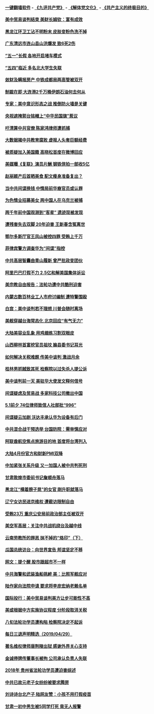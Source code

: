 #### [一键翻墙软件](https://github.com/gfw-breaker/nogfw/blob/master/README.md?t=05011237) -  [《九评共产党》](https://github.com/gfw-breaker/9ping.md?t=05011237) - [《解体党文化》](https://github.com/gfw-breaker/jtdwh.md?t=05011237) - [《共产主义的终极目的》](https://github.com/gfw-breaker/gczydzjmd.md?t=05011237)


#### [美中贸易谈判结束 美财长姆钦：富有成效](../pages/nsc413/n11226466.md?t=05011237) 

#### [黑龙江环卫工沾不明粉末 皮肤变粉色洗不掉](../pages/nsc413/n11226298.md?t=05011237) 

#### [广东清远市连山县山洪爆发 致6死2伤](../pages/nsc413/n11226164.md?t=05011237) 

#### [“五一”长假 各地开启堵车模式](../pages/nsc413/n11225662.md?t=05011237) 

#### [“五四”临近 多名北大学生失联](../pages/nsc413/n11226036.md?t=05011237) 

#### [敛财及瞒报房产 中铁成都局两高管被双开](../pages/nsc413/n11225747.md?t=05011237) 

#### [制裁在即 大连港2千万桶伊朗石油何去何从](../pages/nsc413/n11225276.md?t=05011237) 

#### [专家：美中意识形态之战 推倒防火墙是关键](../pages/nsc413/n11225298.md?t=05011237) 

#### [央视遮掩郭台铭帽上“中华民国旗”惹议](../pages/nsc413/n11225253.md?t=05011237) 

#### [吁清算中共官僚 陈家鸿律师遭抓捕](../pages/nsc413/n11225231.md?t=05011237) 

#### [大数据揭中共教育腐败 虚报人头套巨额经费](../pages/nsc413/n11225163.md?t=05011237) 

#### [被质疑加入美国籍 高晓松首度在微博回应](../pages/nsc413/n11223047.md?t=05011237) 

#### [美媒曝《复联》演员片酬 钢铁侠拍一部收5亿](../pages/nsc413/n11225036.md?t=05011237) 

#### [赵丽颖产后首晒美食 配文瘦身准备复出？](../pages/nsc413/n11225198.md?t=05011237) 

#### [当中共间谍换钱 中情局前华裔官员或认罪](../pages/nsc413/n11225275.md?t=05011237) 

#### [为色情业招募美女 两中国人在乌克兰被捕](../pages/nsc413/n11225138.md?t=05011237) 

#### [两千年前中国观测到“客星” 遗迹现被发现](../pages/nsc413/n11225136.md?t=05011237) 

#### [遭残害失去双脚 20年迫害 王新春含冤离世](../pages/nsc413/n11223766.md?t=05011237) 

#### [鄂尔多斯厅官王凤山被控四罪 受贿上千万](../pages/nsc413/n11225108.md?t=05011237) 

#### [菲律宾警方调查华为“间谍”指控](../pages/nsc413/n11225052.md?t=05011237) 

#### [中共高层智囊曲青山履新 曾严批政变团伙](../pages/nsc413/n11224932.md?t=05011237) 

#### [阿里巴巴打假不力 2.5亿和解美国集体诉讼](../pages/nsc413/n11224964.md?t=05011237) 

#### [美宗教自由报告：法轮功遭中共酷刑迫害](../pages/nsc413/n11223123.md?t=05011237) 

#### [内蒙古数百林业工人市府讨编制 遭特警围殴](../pages/nsc413/n11224988.md?t=05011237) 

#### [白宫：美中谈判若不理想 川普会随时离场](../pages/nsc413/n11224984.md?t=05011237) 

#### [美舰穿越台海常态化 北京回应“有气无力”](../pages/nsc413/n11224833.md?t=05011237) 

#### [大陆美容业乱象 用鸡翅练习割双眼皮](../pages/nsc413/n11224937.md?t=05011237) 

#### [山西柳林首富挖官员祖坟 搧县委书记耳光](../pages/nsc413/n11224868.md?t=05011237) 

#### [如何解决关税难题 传美中谈判 激战月余](../pages/nsc413/n11224907.md?t=05011237) 

#### [桂林男抓贼致其死 检察院以过失杀人提公诉](../pages/nsc413/n11224524.md?t=05011237) 

#### [美中谈判前一天 美驻华大使发文释何信号](../pages/nsc413/n11224773.md?t=05011237) 

#### [间谍疑虑及贸易战 多家科技公司撤出中国](../pages/nsc413/n11224753.md?t=05011237) 

#### [5.1前夕 74位律师致信人社部批“996”](../pages/nsc413/n11223338.md?t=05011237) 

#### [间谍疑云加剧 沃达丰承认华为设备有后门](../pages/nsc413/n11224659.md?t=05011237) 

#### [中共混合战干预选举 台国防院：需审慎应对](../pages/nsc413/n11224146.md?t=05011237) 


#### [阿联酋航空焦点旅游目的地 首度将台湾列入](../pages/nsc413/n11224396.md?t=05011237) 

#### [大陆4月份官方和财新PMI双降](../pages/nsc413/n11224006.md?t=05011237) 

#### [中加紧张关系升级 又一加国人被中共判死刑](../pages/nsc413/n11224222.md?t=05011237) 

#### [甘肃敦煌市委前书记詹顺舟落马](../pages/nsc413/n11224135.md?t=05011237) 

#### [黑龙江“横着膀子晃”的女官 刚升职就落马](../pages/nsc413/n11223676.md?t=05011237) 

#### [辽宁女访民进京维权 遭截访限制自由](../pages/nsc413/n11223796.md?t=05011237) 

#### [受贿23万 重庆公安局前政治部主任被双开](../pages/nsc413/n11223561.md?t=05011237) 

#### [美空军高层：关注中共战机绕台及越中线](../pages/nsc413/n11224072.md?t=05011237) 

#### [云南劳教所的罪恶 抹不掉的“烙印”（下）](../pages/nsc413/n11198969.md?t=05011237) 

#### [瓜国总统访台：向世界宣告 邦谊坚定不移](../pages/nsc413/n11223834.md?t=05011237) 

#### [网文：提个醒 股市跟超市不一样](../pages/nsc413/n11223808.md?t=05011237) 

#### [中共海警和武装渔船挑衅 美：比照军舰应对](../pages/nsc413/n11223762.md?t=05011237) 

#### [陆作家向法院申请 要求将李彦宏纳老赖名单](../pages/nsc413/n11223393.md?t=05011237) 

#### [国际投行：美中贸易谈判美方让步可能性不高](../pages/nsc413/n11223108.md?t=05011237) 

#### [美或根据中方实施协议程度 分阶段取消关税](../pages/nsc413/n11223317.md?t=05011237) 

#### [八旬法轮功学员遭构陷 检察院决定不起诉](../pages/nsc413/n11220125.md?t=05011237) 

#### [每日三退声明精选（2019/04/29）](../pages/nsc413/n11225637.md?t=05011237) 

#### [著名维权律师唐荆陵出狱 感谢外界关心支持](../pages/nsc413/n11223083.md?t=05011237) 

#### [金诚停牌传董事长被拘 公司承认负责人失联](../pages/nsc413/n11223246.md?t=05011237) 

#### [2018年 贵州省法轮功学员遭迫害综述](../pages/nsc413/n11222275.md?t=05011237) 

#### [中共已故元老子女纷纷被要求腾房](../pages/nsc413/n11222954.md?t=05011237) 

#### [刘诗诗台北产子 陆网友赞：小孩不用打假疫苗](../pages/nsc413/n11222729.md?t=05011237) 

#### [甘肃一初中男生被5同学打死 竟无人报警](../pages/nsc413/n11222919.md?t=05011237) 

